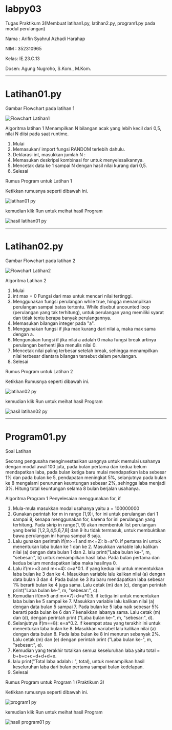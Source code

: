# labpy03
Tugas Praktikum 3(Membuat latihan1.py, latihan2.py, program1.py pada modul perulangan)

Nama : Arifin Syahrul Azhadi Harahap

NIM  : 352310965

Kelas: IE.23.C.13

Dosen: Agung Nugroho, S.Kom., M.Kom.
_____________________________________________________________________________________________________________________________________________________________________________________________
# Latihan01.py

Gambar Flowchart pada latihan 1

![Flowchart Latihan1](https://github.com/user-attachments/assets/abf8e06f-2183-43a1-95e5-4eb8cf3d77f2)


Algoritma latihan 1
Menampilkan N bilangan acak yang lebih kecil dari 0,5, nilai N diisi pada saat runtime.

1. Mulai
2. Memasukan/ import fungsi RANDOM terlebih dahulu.
3. Deklarasi int, masukkan jumlah N :
4. Memasukan deskripsi kombinasi for untuk menyelesaikannya.
5. Mencetak data ke 1 sampai N dengan hasil nilai kurang dari 0,5.
6. Selesai

Rumus Program untuk Latihan 1

Ketikkan rumusnya seperti dibawah ini.

![latihan01 py](https://github.com/user-attachments/assets/adf05a1d-dc70-4538-b6a6-0158fa68e280)

kemudian klik Run untuk meihat hasil Program

![hasil latihan01 py](https://github.com/user-attachments/assets/d21046d9-d445-4b4e-b3d6-5e4af0798960)
__________________________________________________________________________________________________________________________________________________________________________________________
# Latihan02.py

Gambar Flowchart pada latihan 2

![Flowchart Latihan2](https://github.com/user-attachments/assets/da0ce2bd-4410-4c6b-984a-018d242bbec3)

Algoritma Latihan 2
1. Mulai
2. int max = 0 Fungsi dari max untuk mencari nilai tertinggi.
3. Menggunakan fungsi perulangan while true, hingga menampilkan perulangan sampai batas tertentu. While disebut uncounted loop (perulangan yang tak terhitung), untuk perulangan yang memiliki syarat dan tidak tentu berapa banyak perulangannya.
4. Memasukan bilangan integer pada "a".
5. Menggunakan fungsi if jika max kurang dari nilai a, maka max sama dengan a.
6. Mengunakan fungsi if jika nilai a adalah 0 maka fungsi break artinya perulangan berhenti jika menulis nilai 0.
7. Mencetak nilai paling terbesar setelah break, sehingga menampilkan nilai terbesar diantara bilangan tersebut dalam perulangan.
8. Selesai

Rumus Program untuk Latihan 2

Ketikkan Rumusnya seperti dibawah ini.

![latihan02 py](https://github.com/user-attachments/assets/44add58b-cf4f-481a-b867-9a79d331bcf7)

kemudian klik Run untuk meihat hasil Program

![hasil latihan02 py](https://github.com/user-attachments/assets/29bcef09-da5d-4033-af5c-18633fc47330)
__________________________________________________________________________________________________________________________________________________________________________________________
# Program01.py

Soal Latihan

Seorang pengusaha menginvestasikan uangnya untuk memulai usahanya dengan modal awal 100 juta, pada bulan pertama dan kedua belum mendapatkan laba, pada bulan ketiga baru mulai mendapatkan laba sebesar 1% dan pada bulan ke 5, pendapatan meningkat 5%, selanjutnya pada bulan ke 8 mengalami penurunan keuntungan sebesar 2%, sehingga laba menjadi 3%. Hitung total keuntungan selama 8 bulan berjalan usahanya.

Algoritma Program 1
Penyelesaian menggunakan for, if

1. Mula-mula masukkan modal usahanya yaitu a = 100000000
2. Gunakan perintah for m in range (1,9):, for ini untuk perulangan dari 1 sampai 8, kenapa menggunakan for, karena for ini perulangan yang terhitung. Pada skrip in range(1, 9) akan membentuk list perulangan yang berisi [1,2,3,4,5,6,7,8] dan 9 itu tidak termasuk, untuk membuktikan bawa perulangan ini hanya sampai 8 saja.
3. Lalu gunakan perintah if(m>=1 and m<=2): b=a*0. if pertama ini untuk menentukan laba bulan ke 1 dan ke 2. Masukkan variable lalu kalikan nilai (a) dengan data bulan 1 dan 2. lalu print("Laba bulan ke-", m, "sebesar:", b) untuk menampilkan hasil laba. Pada bulan pertama dan kedua belum mendapatkan laba maka hasilnya 0.
4. Lalu if(m>=3 and m<=4): c=a*0.1. if yang kedua ini untuk menentukkan laba bulan ke 3 dan ke 4. Masukkan variable lalu kalikan nilai (a) dengan data bulan 3 dan 4. Pada bulan ke 3 itu baru mendapatkan laba sebesar 1% berarti bulan ke 4 juga sama. Lalu cetak (m) dan (c), dengan perintah print("Laba bulan ke-", m, "sebesar:", c).
5. Kemudian if(m>5 and m<=7): d=a*0.5. if ketiga ini untuk menentukan laba bulan ke 5 sampai ke 7. Masukkan variable lalu kalikan nilai (a) dengan data bulan 5 sampai 7. Pada bulan ke 5 laba naik sebesar 5% berarti pada bulan ke 6 dan 7 kenaikkan labanya sama. Lalu cetak (m) dan (d), dengan perintah print ("Laba bulan ke-", m, "sebesar:", d).
6. Selanjutnya if(m==8): e=a*0.2. if keempat atau yang terakhir ini untuk menentukan laba bulan ke 8. Masukkan variabel lalu kalikan nilai (a) dengan data bulan 8. Pada laba bulan ke 8 ini menurun sebanyak 2%. Lalu cetak (m) dan (e) dengan perintah print ("Laba bulan ke-", m, "sebesar:", e).
7. Kemudian yang terakhir totalkan semua keseluruhan laba yaitu total = b+b+c+c+d+d+d+e.
8. lalu print("Total laba adalah : ", total), untuk menampilkan hasil keseluruhan laba dari bulan pertama sampai bulan kedelapan.
9. Selesai

Rumus Program untuk Program 1 (Praktikum 3)

Ketikkan rumusnya seperti dibawah ini.

![program1 py](https://github.com/user-attachments/assets/2049f30f-325d-4531-8704-165af74dfb90)

kemudian klik Run untuk meihat hasil Program

![hasil program01 py](https://github.com/user-attachments/assets/784cf37f-8173-4d2f-a809-ba7094b7825b)




